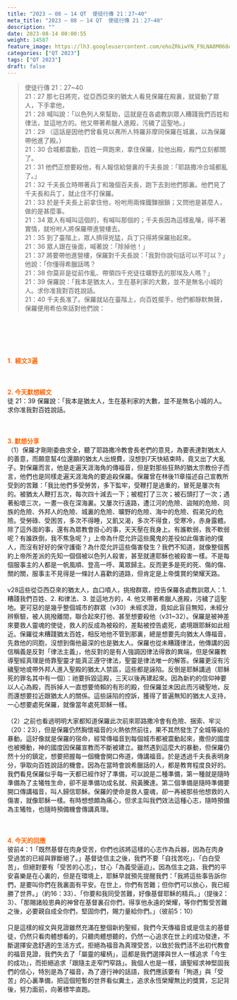 ```yaml
---
title: "2023 – 08 – 14 QT  使徒行傳 21：27~40"
meta_title: "2023 – 08 – 14 QT  使徒行傳 21：27~40"
description: ""
date: 2023-08-14 00:00:55
weight: 14587
feature_image: https://lh3.googleusercontent.com/ehoZRkiwYN_F9LNA8M068AYxt73EavCZno-PD1cJRuf5BbSkQVUWr3gNEbt5kSs28Pb_Elg17kSrtf9ybWvojWoMV6I4tPM3vGRGDq6GkKkPdL2Gut4QAIw4-uykKUAtNiKgQKntvsU=w800
categories: ["QT 2023"]
tags: ["QT 2023"]
draft: false
---
```


<blockquote>使徒行傳 21：27~40<br />
21：27 那七日將完，從亞西亞來的猶太人看見保羅在殿裏，就聳動了眾人，下手拿他，<br />
21：28 喊叫說：「以色列人來幫助，這就是在各處教訓眾人糟踐我們百姓和律法，並這地方的。他又帶著希臘人進殿，污穢了這聖地。」<br />
21：29 （這話是因他們曾看見以弗所人特羅非摩同保羅在城裏，以為保羅帶他進了殿。）<br />
21：30 合城都震動，百姓一齊跑來，拿住保羅，拉他出殿，殿門立刻都關了。<br />
21：31 他們正想要殺他，有人報信給營裏的千夫長說：「耶路撒冷合城都亂了。」<br />
21：32 千夫長立時帶著兵丁和幾個百夫長，跑下去到他們那裏。他們見了千夫長和兵丁，就止住不打保羅。<br />
21：33 於是千夫長上前拿住他，吩咐用兩條鐵鍊捆鎖；又問他是甚麼人，做的是甚麼事。<br />
21：34 眾人有喊叫這個的，有喊叫那個的；千夫長因為這樣亂嚷，得不著實情，就吩咐人將保羅帶進營樓去。<br />
21：35 到了臺階上，眾人擠得兇猛，兵丁只得將保羅抬起來。<br />
21：36 眾人跟在後面，喊著說：「除掉他！」<br />
21：37 將要帶他進營樓，保羅對千夫長說：「我對你說句話可以不可以？」他說：「你懂得希臘話嗎？<br />
21：38 你莫非是從前作亂、帶領四千兇徒往曠野去的那埃及人嗎？」<br />
21：39 保羅說：「我本是猶太人，生在基利家的大數，並不是無名小城的人。求你准我對百姓說話。<br />
21：40 千夫長准了。保羅就站在臺階上，向百姓擺手，他們都靜默無聲，保羅便用希伯來話對他們說：</blockquote><br />
&nbsp;<br />
<br />
&nbsp;<br />
<br />
<span style="color: #ff6600;"><strong>1.  經文3遍</strong></span><br />
<br />
&nbsp;<br />
<br />
<span style="color: #ff6600;"><strong>2. 今天默想經文<br />
</strong></span>徒 21：39 保羅說：「我本是猶太人，生在基利家的大數，並不是無名小城的人。求你准我對百姓說話。<br />
<br />
&nbsp;<br />
<br />
<strong><span style="color: #ff6600;">3. 默想分享<br />
</span></strong>（1）保羅才剛剛委曲求全，聽了耶路撒冷教會長老們的意見，為要表達對猶太人的善意，而願意幫4位還願的猶太人出規費，沒想到7天快結束時，竟又出了大亂子。對保羅而言，他是走遍天涯海角的傳福音，但是對那些狂熱的猶太宗教份子而言，他們也是同樣走遍天涯海角的要追殺保羅。保羅曾在林後11章描述自己宣教所受到的苦難：「我比他們多受勞苦，多下監牢，受鞭打是過重的，冒死是屢次有的。被猶太人鞭打五次，每次四十減去一下；被棍打了三次；被石頭打了一次；遇著船壞三次，一晝一夜在深海裏。又屢次行遠路，遭江河的危險、盜賊的危險、同族的危險、外邦人的危險、城裏的危險、曠野的危險、海中的危險、假弟兄的危險。受勞碌、受困苦，多次不得睡，又飢又渴，多次不得食，受寒冷，赤身露體。除了這外面的事，還有為眾教會掛心的事，天天壓在我身上。有誰軟弱，我不軟弱呢？有誰跌倒，我不焦急呢？」上帝為什麼允許這些魔鬼的差役如此傷害祂的僕人，而沒有好好的保守護衛？為什麼允許這些傷害發生？我們不知道，就像整個舊約上帝所差派的先知一個個被以色列人殺害，甚至就連耶穌也被殺害一樣。不是每個服事主的人都是一帆風順、登高一呼、萬眾歸主。反而更多是死的死、傷的傷、關的關，服事主不見得是一條討人喜歡的道路，但肯定是上帝獎賞的榮耀天路。<br />
<br />
v28這些從亞西亞來的猶太人，血口噴人，挑撥群眾，控告保羅各處教訓眾人：1. 糟踐我們百姓、2. 和律法、3. 並這地方的，4. 他又帶著希臘人進殿，污穢了這聖地。更可惡的是幾乎整個城市的群眾（v30）未經求證，竟如此盲目無知，未經分辨察驗，被人挑撥離間，聯合起來打他、甚至想要殺他（v31~32）。保羅是被神差來要救人靈魂的使徒，救人的反成為被殺的，差點被控告處死，處境跟耶穌如此相近。保羅從未糟踐猶太百姓，相反地他不管到那裏，總是想要先向猶太人傳福音，先救他的同胞，沒想到傷他最深的也是猶太人。保羅也從未糟踐律法，他傳講的因信稱義是反對「律法主義」，他反對的是有人強調因律法得救的異端，但是保羅教導聖經真理是倚靠聖靈才能真正遵守律法，聖靈是律法唯一的解答。保羅更沒有污穢聖地或帶外邦人進入聖殿的猶太人禁區，這些都是誣陷。反倒是耶穌講過（耶穌死的罪名其中有一個）：祂要拆毀這殿，三天以後再建起來。因為新約的信仰神要以人心為殿，而拆掉人一直想要倚賴的有形的殿，但保羅並未因此而污穢聖地，反而還想要拉近跟猶太人的關係。這些誣陷的控訴，獲得了普遍無知的猶太人支持，一心想要處死保羅，就像當年處死耶穌一樣。<br />
<br />
（2）之前也看過明明大家都知道保羅此次前來耶路撒冷會有危險、捆索、牢災（20：23），但是保羅仍然胸懷福音的火熱依然前往，果不其然發生了全城等級的暴動。這好像就是保羅的宿命，經常傳福音到每個城市都被震動起來，撒但的國度也被攪動，神的國度因保羅宣教而不斷被建立。雖然遇到這麼大的暴動，但保羅仍然十分的鎮定，想要把握每一個機會開口佈道，傳講福音。於是透過千夫長表明身分，爭取向百姓說話的機會。因為在當時會說希臘話的人，都是教育程度良好的。我們看見保羅似乎每一天都已經作好了準備，可以說是二種準備，第一種就是隨時準備為了主犧牲生命，卻不是準備功成名就、飛黃騰達。第二個準備是隨時準備要開口傳講福音，叫人歸信耶穌。保羅的使命是救人靈魂，卻一再被那些他想救的人傷害，就像耶穌一樣。有時想想頗為痛心，但求主叫我們效法這種心志，隨時預備為主犧牲，也隨時預備機會傳講真理。<br />
<br />
&nbsp;<br />
<br />
<strong style="font-size: inherit;"><span style="color: #ff6600;">4. 今天的回應<br />
</span></strong>彼前4：1「既然基督在肉身受苦，你們也該將這樣的心志作為兵器，因為在肉身受過苦的已經與罪斷絕了。」基督徒信主之後，我們不要「自找苦吃」、「白白受苦」，但絕對要有「受苦的心志」，甘心「為義受逼迫」。因為信主之路，我們的平安喜樂是在心裏的，但是在環境上，耶穌早就預先提醒我們：「我將這些事告訴你們，是要叫你們在我裏面有平安。在世上，你們有苦難；但你們可以放心，我已經勝了世界。」（約16：33）、「你要和我同受苦難，好像基督耶穌的精兵。」（提後2：3）、「那賜諸般恩典的神曾在基督裏召你們，得享他永遠的榮耀，等你們暫受苦難之後，必要親自成全你們，堅固你們，賜力量給你們。」（彼前5：10）<br />
<br />
只是這樣的經文與見證雖然充滿在整個新約聖經，我們今天傳福音或是信主的基督徒，仍然只看肉體想看的，只聽肉體想聽的，仍然一心追求在世上的成功發達，不斷選擇安逸舒適的生活方式，拒絕為福音為真理受苦，以致於我們活不出初代教會的福音見證，我們失去了「屬靈的權柄」，這都是我們選擇與世人一樣追求「今生的成功」，而拒絕追求「跟隨主走窄門窄路」。我個人也是一樣，讀聖經求神堅固我們的信心，特別是為了福音，為了遵行神的話語，我們應該要有「殉道」與「受苦」的心裏準備，把這個短暫的世界看似糞土，追求永恆榮耀無比的獎賞，忘記背後，努力面前，向著標竿直跑。<br />
<br />
<audio style="display: none;" controls="controls"></audio><br />
<br />
<audio style="display: none;" controls="controls"></audio><br />
<br />
<audio style="display: none;" controls="controls"></audio><br />
<br />
<audio style="display: none;" controls="controls"></audio><br />
<br />
<audio style="display: none;" controls="controls"></audio>
        